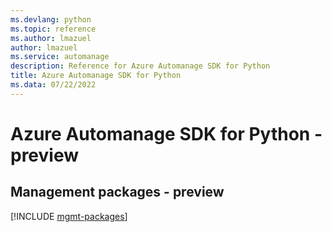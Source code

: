 ```yaml
---
ms.devlang: python
ms.topic: reference
ms.author: lmazuel
author: lmazuel
ms.service: automanage
description: Reference for Azure Automanage SDK for Python
title: Azure Automanage SDK for Python
ms.data: 07/22/2022
---
```

# Azure Automanage SDK for Python - preview

## Management packages - preview
[!INCLUDE [mgmt-packages](automanage-mgmt-index.md)]